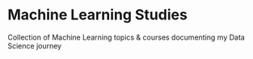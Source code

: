 # Machine Learning Studies
Collection of Machine Learning topics &amp; courses documenting my Data Science journey 

